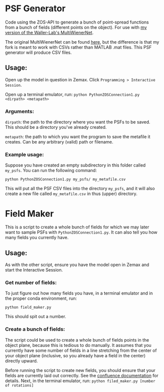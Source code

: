 # PSF Generator
Code using the ZOS-API to generate a bunch of point-spread functions from a bunch of fields (different points on the object).
For use with [my version of the Waller-Lab's MultiWienerNet](https://github.com/DanielShteinbok/MultiWienerNet).

The original MultiWienerNet can be found [here](https://github.com/Waller-Lab/MultiWienerNet), but the difference is that
my fork is meant to work with CSVs rather than MATLAB .mat files. This PSF generator will produce CSV files.

## Usage:
Open up the model in question in Zemax. Click `Programming > Interactive Session`.

Open up a terminal emulator, run:
`python PythonZOSConnection1.py <dirpath> <metapath>`

### Arguments:
`dirpath`: the path to the directory where you want the PSFs to be saved. This should be a directory you've already created.

`metapath`: the path to which you want the program to save the metafile it creates. Can be any arbitrary (valid) path or filename.

### Example usage:
Suppose you have created an empty subdirectory in this folder called `my_psfs`. You can run the following command:

`python PythonZOSConnection1.py my_psfs/ my_metafile.csv`

This will put all the PSF CSV files into the directory `my_psfs`, and it will also create a new file called `my_metafile.csv` in thus (upper) directory.

# Field Maker
This is a script to create a whole bunch of fields for which we may later want to sample PSFs with
`PythonZOSConnection1.py`. It can also tell you how many fields you currently have.

## Usage:
As with the other script, ensure you have the model open in Zemax and start the Interactive Session.

### Get number of fields:
To just figure out how many fields you have, in a terminal emulator and in the proper conda environment, run:

`python field_maker.py`

This should spit out a number.

### Create a bunch of fields:
The script could be used to create a whole bunch of fields points in the object plane, because this
is tedious to do manually. It assumes that you currently have some number of fields in a line
stretching from the center of your object plane (inclusive, so you already have a field in the center)
directly upward.

Before running the script to create new fields, you should ensure that your fields are currently laid
out correctly. See the [confluence documentation](https://inscopix.atlassian.net/wiki/spaces/~630ce20662fe1e6eac6bdb1f/pages/2854649996/Zemax+PSF+Generator) for details.
Next, in the terminal emulator, run:
`python filed_maker.py [number of rotations]`
